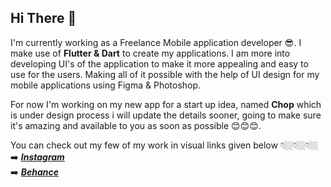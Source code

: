 ## Hi There 👋

I'm currently working as a Freelance Mobile application developer 😎. I make use of **Flutter & Dart** to create my applications. I am more into developing UI's of the application to make it more appealing and easy to use for the users. Making all of it possible with the help of UI design for my mobile applications using Figma & Photoshop.

For now I'm working on my new app for a start up idea, named **Chop** which is under design process i will update the details sooner, going to make sure it's amazing and available to you as soon as possible 😊😊😊.

You can check out my few of my work in visual links given below 👇🏼👇🏼👇🏼<br />
➡️ [***Instagram***](https://www.instagram.com/ajayn_973/) <br />
➡️ [***Behance***](https://www.behance.net/ajayN)  <br />
